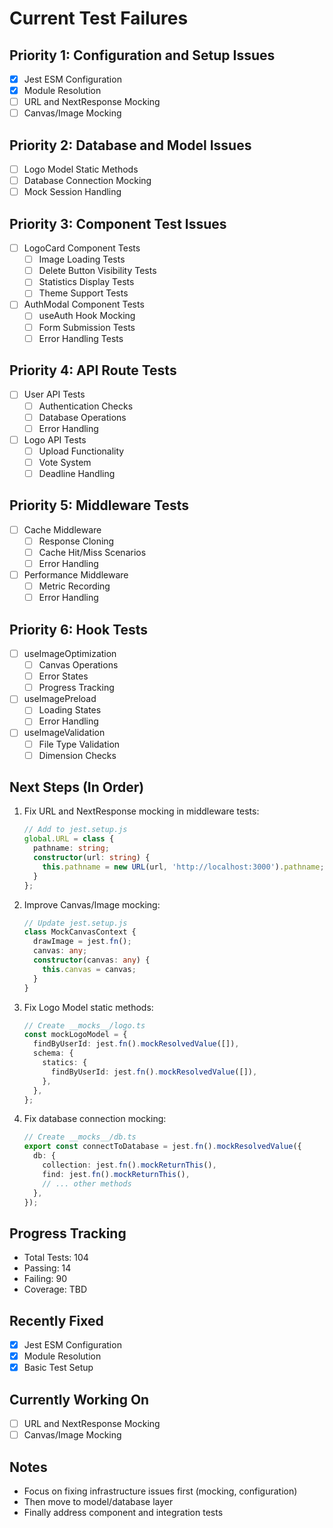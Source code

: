 # Current Test Failures

## Priority 1: Configuration and Setup Issues

- [x] Jest ESM Configuration
- [x] Module Resolution
- [ ] URL and NextResponse Mocking
- [ ] Canvas/Image Mocking

## Priority 2: Database and Model Issues

- [ ] Logo Model Static Methods
- [ ] Database Connection Mocking
- [ ] Mock Session Handling

## Priority 3: Component Test Issues

- [ ] LogoCard Component Tests
  - [ ] Image Loading Tests
  - [ ] Delete Button Visibility Tests
  - [ ] Statistics Display Tests
  - [ ] Theme Support Tests
- [ ] AuthModal Component Tests
  - [ ] useAuth Hook Mocking
  - [ ] Form Submission Tests
  - [ ] Error Handling Tests

## Priority 4: API Route Tests

- [ ] User API Tests
  - [ ] Authentication Checks
  - [ ] Database Operations
  - [ ] Error Handling
- [ ] Logo API Tests
  - [ ] Upload Functionality
  - [ ] Vote System
  - [ ] Deadline Handling

## Priority 5: Middleware Tests

- [ ] Cache Middleware
  - [ ] Response Cloning
  - [ ] Cache Hit/Miss Scenarios
  - [ ] Error Handling
- [ ] Performance Middleware
  - [ ] Metric Recording
  - [ ] Error Handling

## Priority 6: Hook Tests

- [ ] useImageOptimization
  - [ ] Canvas Operations
  - [ ] Error States
  - [ ] Progress Tracking
- [ ] useImagePreload
  - [ ] Loading States
  - [ ] Error Handling
- [ ] useImageValidation
  - [ ] File Type Validation
  - [ ] Dimension Checks

## Next Steps (In Order)

1. Fix URL and NextResponse mocking in middleware tests:

   ```typescript
   // Add to jest.setup.js
   global.URL = class {
     pathname: string;
     constructor(url: string) {
       this.pathname = new URL(url, 'http://localhost:3000').pathname;
     }
   };
   ```

2. Improve Canvas/Image mocking:

   ```typescript
   // Update jest.setup.js
   class MockCanvasContext {
     drawImage = jest.fn();
     canvas: any;
     constructor(canvas: any) {
       this.canvas = canvas;
     }
   }
   ```

3. Fix Logo Model static methods:

   ```typescript
   // Create __mocks__/logo.ts
   const mockLogoModel = {
     findByUserId: jest.fn().mockResolvedValue([]),
     schema: {
       statics: {
         findByUserId: jest.fn().mockResolvedValue([]),
       },
     },
   };
   ```

4. Fix database connection mocking:
   ```typescript
   // Create __mocks__/db.ts
   export const connectToDatabase = jest.fn().mockResolvedValue({
     db: {
       collection: jest.fn().mockReturnThis(),
       find: jest.fn().mockReturnThis(),
       // ... other methods
     },
   });
   ```

## Progress Tracking

- Total Tests: 104
- Passing: 14
- Failing: 90
- Coverage: TBD

## Recently Fixed

- [x] Jest ESM Configuration
- [x] Module Resolution
- [x] Basic Test Setup

## Currently Working On

- [ ] URL and NextResponse Mocking
- [ ] Canvas/Image Mocking

## Notes

- Focus on fixing infrastructure issues first (mocking, configuration)
- Then move to model/database layer
- Finally address component and integration tests
